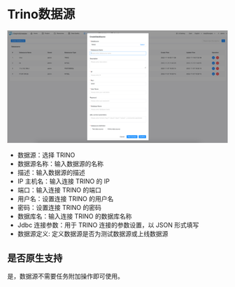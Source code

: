 # Trino数据源

![trino](../../../../img/new_ui/dev/datasource/trino.png)

- 数据源：选择 TRINO
- 数据源名称：输入数据源的名称
- 描述：输入数据源的描述
- IP 主机名：输入连接 TRINO 的 IP
- 端口：输入连接 TRINO 的端口
- 用户名：设置连接 TRINO 的用户名
- 密码：设置连接 TRINO 的密码
- 数据库名：输入连接 TRINO 的数据库名称
- Jdbc 连接参数：用于 TRINO 连接的参数设置，以 JSON 形式填写
- 数据源定义: 定义数据源是否为测试数据源或上线数据源

## 是否原生支持

是，数据源不需要任务附加操作即可使用。
